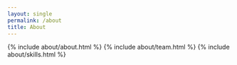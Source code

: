 ```yaml
---
layout: single
permalink: /about
title: About
---
```


{% include about/about.html %}
{% include about/team.html %}
{% include about/skills.html %}